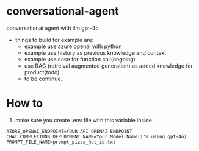 # conversational-agent
conversational agent with llm gpt-4o

- things to build for example are:
    - example use azure openai with python
    - example use history as previous knowledge and context
    - example use case for function call(ongoing)
    - use RAG (retreival augmented generation) as added knowledge for product(todo)
    - to be continue..


# How to
1. make sure you create .env file with this variable inside
```OPENAI_API_KEY=YOUR API KEY
AZURE_OPENAI_ENDPOINT=YOUR API OPENAI ENDPOINT
CHAT_COMPLETIONS_DEPLOYMENT_NAME=Your Model Name(i'm using gpt-4o)
PROMPT_FILE_NAME=prompt_pizza_hut_id.txt